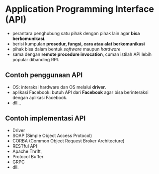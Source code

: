# Application Programming Interface (API)

- perantara penghubung satu pihak dengan pihak lain agar **bisa berkomunikasi**.
- berisi kumpulan **prosedur, fungsi, cara atau alat  berkomunikasi**
- pihak bisa dalam bentuk *software* maupun *hardware*
- sama dengan **remote procedure invocation**, cuman istilah API lebih popular dibanding RPI.

## Contoh penggunaan API

- OS: interaksi hardware dan OS melalui **driver**.
- aplikasi Facebook: butuh API dari **Facebook** agar bisa berinteraksi dengan aplikasi Facebook.
- dll...

## Contoh implementasi API

- Driver
- SOAP (Simple Object Access Protocol)
- CORBA (Common Object Request Broker Architecture)
- RESTful API
- Apache Thrift,
- Protocol Buffer
- GRPC
- dll.


